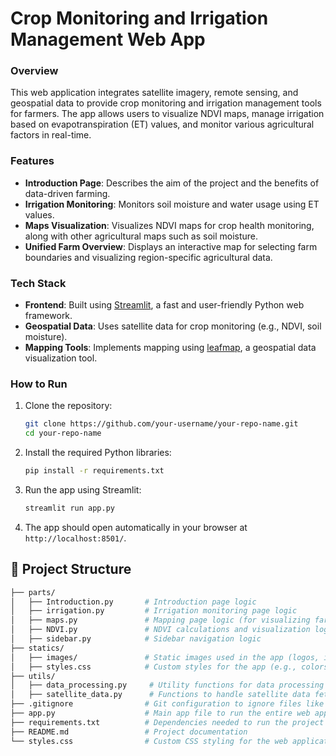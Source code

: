 # Crop Monitoring and Irrigation Management Web App

### Overview
This web application integrates satellite imagery, remote sensing, and geospatial data to provide crop monitoring and irrigation management tools for farmers. The app allows users to visualize NDVI maps, manage irrigation based on evapotranspiration (ET) values, and monitor various agricultural factors in real-time.

### Features
- **Introduction Page**: Describes the aim of the project and the benefits of data-driven farming.
- **Irrigation Monitoring**: Monitors soil moisture and water usage using ET values.
- **Maps Visualization**: Visualizes NDVI maps for crop health monitoring, along with other agricultural maps such as soil moisture.
- **Unified Farm Overview**: Displays an interactive map for selecting farm boundaries and visualizing region-specific agricultural data.

### Tech Stack
- **Frontend**: Built using [Streamlit](https://streamlit.io/), a fast and user-friendly Python web framework.
- **Geospatial Data**: Uses satellite data for crop monitoring (e.g., NDVI, soil moisture).
- **Mapping Tools**: Implements mapping using [leafmap](https://leafmap.org/), a geospatial data visualization tool.

### How to Run

1. Clone the repository:
    ```bash
    git clone https://github.com/your-username/your-repo-name.git
    cd your-repo-name
    ```

2. Install the required Python libraries:
    ```bash
    pip install -r requirements.txt
    ```

3. Run the app using Streamlit:
    ```bash
    streamlit run app.py
    ```

4. The app should open automatically in your browser at `http://localhost:8501/`.

## 📂 Project Structure

```bash
├── parts/                    
│   ├── Introduction.py       # Introduction page logic
│   ├── irrigation.py         # Irrigation monitoring page logic
│   ├── maps.py               # Mapping page logic (for visualizing farm data)
│   ├── NDVI.py               # NDVI calculations and visualization logic
│   ├── sidebar.py            # Sidebar navigation logic
├── statics/                  
│   ├── images/               # Static images used in the app (logos, icons, etc.)
│   ├── styles.css            # Custom styles for the app (e.g., colors, fonts)
├── utils/                    
│   ├── data_processing.py     # Utility functions for data processing
│   ├── satellite_data.py      # Functions to handle satellite data fetching and parsing
├── .gitignore                # Git configuration to ignore files like env or pycache
├── app.py                    # Main app file to run the entire web app
├── requirements.txt          # Dependencies needed to run the project
├── README.md                 # Project documentation
└── styles.css                # Custom CSS styling for the web application






